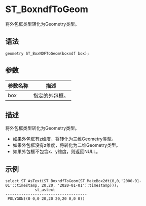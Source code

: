 # ST\_BoxndfToGeom

将外包框类型转化为Geometry类型。

## 语法

```
geometry ST_BoxNDFToGeom(boxndf box);
```

## 参数

|参数名称|描述|
|----|--|
|box|指定的外包框。|

## 描述

将外包框类型转化为Geometry类型。

-   如果外包框有z维度，将转化为三维Geometry类型。
-   如果外包框没有z维度，将转化为二维Geometry类型。
-   如果外包框不包含x、y维度，则返回NULL。

## 示例

```
select ST_AsText(ST_BoxndfToGeom(ST_MakeBox2dt(0,0,'2000-01-01'::timestamp, 20,20, '2020-01-01'::timestamp)));
             st_astext              
------------------------------------
 POLYGON((0 0,0 20,20 20,20 0,0 0))
```

